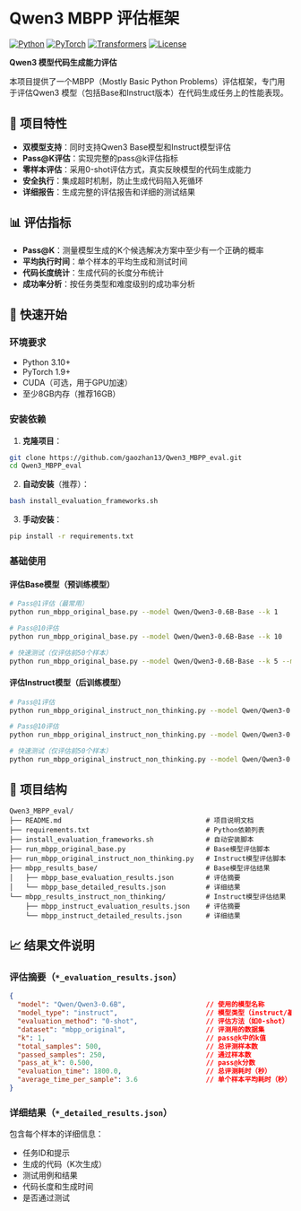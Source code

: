 # Qwen3 MBPP 评估框架

[![Python](https://img.shields.io/badge/Python-3.10+-blue.svg)](https://www.python.org/downloads/)
[![PyTorch](https://img.shields.io/badge/PyTorch-1.9+-red.svg)](https://pytorch.org/)
[![Transformers](https://img.shields.io/badge/🤗%20Transformers-4.20+-yellow.svg)](https://huggingface.co/transformers/)
[![License](https://img.shields.io/badge/License-MIT-green.svg)](LICENSE)

**Qwen3 模型代码生成能力评估**

本项目提供了一个MBPP（Mostly Basic Python Problems）评估框架，专门用于评估Qwen3 模型（包括Base和Instruct版本）在代码生成任务上的性能表现。

## 🎯 项目特性

- **双模型支持**：同时支持Qwen3 Base模型和Instruct模型评估
- **Pass@K评估**：实现完整的pass@k评估指标
- **零样本评估**：采用0-shot评估方式，真实反映模型的代码生成能力
- **安全执行**：集成超时机制，防止生成代码陷入死循环
- **详细报告**：生成完整的评估报告和详细的测试结果

## 📊 评估指标

- **Pass@K**：测量模型生成的K个候选解决方案中至少有一个正确的概率
- **平均执行时间**：单个样本的平均生成和测试时间
- **代码长度统计**：生成代码的长度分布统计
- **成功率分析**：按任务类型和难度级别的成功率分析

## 🚀 快速开始

### 环境要求

- Python 3.10+
- PyTorch 1.9+
- CUDA（可选，用于GPU加速）
- 至少8GB内存（推荐16GB）

### 安装依赖

1. **克隆项目**：
```bash
git clone https://github.com/gaozhan13/Qwen3_MBPP_eval.git
cd Qwen3_MBPP_eval
```

2. **自动安装**（推荐）：
```bash
bash install_evaluation_frameworks.sh
```

3. **手动安装**：
```bash
pip install -r requirements.txt
```

### 基础使用

#### 评估Base模型（预训练模型）

```bash
# Pass@1评估（最常用）
python run_mbpp_original_base.py --model Qwen/Qwen3-0.6B-Base --k 1

# Pass@10评估
python run_mbpp_original_base.py --model Qwen/Qwen3-0.6B-Base --k 10

# 快速测试（仅评估前50个样本）
python run_mbpp_original_base.py --model Qwen/Qwen3-0.6B-Base --k 5 --max-samples 50
```

#### 评估Instruct模型（后训练模型）

```bash
# Pass@1评估
python run_mbpp_original_instruct_non_thinking.py --model Qwen/Qwen3-0.6B --k 1

# Pass@10评估
python run_mbpp_original_instruct_non_thinking.py --model Qwen/Qwen3-0.6B --k 10

# 快速测试（仅评估前50个样本）
python run_mbpp_original_instruct_non_thinking.py --model Qwen/Qwen3-0.6B --k 5 --max-samples 50
```

## 📁 项目结构

```
Qwen3_MBPP_eval/
├── README.md                                    # 项目说明文档
├── requirements.txt                             # Python依赖列表
├── install_evaluation_frameworks.sh             # 自动安装脚本
├── run_mbpp_original_base.py                    # Base模型评估脚本
├── run_mbpp_original_instruct_non_thinking.py   # Instruct模型评估脚本
├── mbpp_results_base/                           # Base模型评估结果
│   ├── mbpp_base_evaluation_results.json        # 评估摘要
│   └── mbpp_base_detailed_results.json          # 详细结果
└── mbpp_results_instruct_non_thinking/          # Instruct模型评估结果
    ├── mbpp_instruct_evaluation_results.json    # 评估摘要
    └── mbpp_instruct_detailed_results.json      # 详细结果
```

## 📈 结果文件说明

### 评估摘要（`*_evaluation_results.json`）

```json
{
  "model": "Qwen/Qwen3-0.6B",                    // 使用的模型名称
  "model_type": "instruct",                      // 模型类型（instruct/基座等）
  "evaluation_method": "0-shot",                 // 评估方法（如0-shot）
  "dataset": "mbpp_original",                    // 评测用的数据集
  "k": 1,                                        // pass@k中的k值
  "total_samples": 500,                          // 总评测样本数
  "passed_samples": 250,                         // 通过样本数
  "pass_at_k": 0.500,                            // pass@k分数
  "evaluation_time": 1800.0,                     // 总评测耗时（秒）
  "average_time_per_sample": 3.6                 // 单个样本平均耗时（秒）
}
```

### 详细结果（`*_detailed_results.json`）

包含每个样本的详细信息：
- 任务ID和提示
- 生成的代码（K次生成）
- 测试用例和结果
- 代码长度和生成时间
- 是否通过测试
